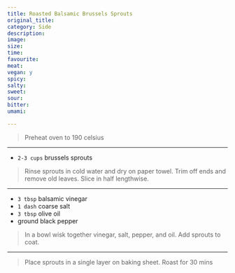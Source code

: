 ```yaml
---
title: Roasted Balsamic Brussels Sprouts
original_title:
category: Side
description:
image:
size:
time:
favourite:
meat:
vegan: y
spicy:
salty:
sweet:
sour:
bitter:
umami:

---
```


<!---
Here down is where you want steps/ingredients. An example of a step is:
---

* `1/4 cup` Soy Sauce
* `1/4 cup` Mirin
* `1/4 cup` Sake
* `1 tsp` Sugar

>In a small saucepan, combine all the ingredients for the marinade

---
Note the triple dashes, paragraph spaces, back dashes and other formatting.
-->

>Preheat oven to 190 celsius

---

* `2-3 cups` brussels sprouts

>Rinse sprouts in cold water and dry on paper towel. Trim off ends and remove old leaves. Slice in half lengthwise.

---

* `3 tbsp` balsamic vinegar
* `1 dash` coarse salt
* `3 tbsp` olive oil
* ground black pepper

>In a bowl wisk together vinegar, salt, pepper, and oil. Add sprouts to coat.

---

>Place sprouts in a single layer on baking sheet. Roast for 30 mins